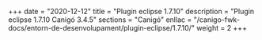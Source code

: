 +++
date        = "2020-12-12"
title       = "Plugin eclipse 1.7.10"
description = "Plugin eclipse 1.7.10 Canigó 3.4.5"
sections    = "Canigó"
enllac		= "/canigo-fwk-docs/entorn-de-desenvolupament/plugin-eclipse/1.7.10/"
weight		= 2
+++
